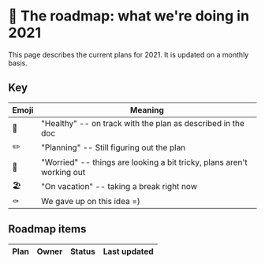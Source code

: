 # 📅 The roadmap: what we're doing in 2021

This page describes the current plans for 2021.
It is updated on a monthly basis.

## Key

| Emoji | Meaning |
| --- | --- |
| 🥬 | "Healthy" -- on track with the plan as described in the doc |
| ✏️ |  "Planning" -- Still figuring out the plan |
| 🤒 | "Worried" -- things are looking a bit tricky, plans aren't working out |
| 🏖️ | "On vacation" -- taking a break right now |
| ⚰️ | We gave up on this idea =) |

## Roadmap items

| Plan | Owner | Status | Last updated
| --- | --- | --- | --- |
